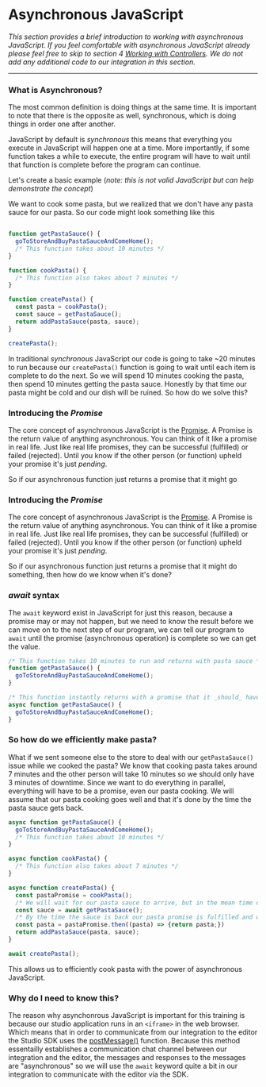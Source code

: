 # Asynchronous JavaScript

_This section provides a brief introduction to working with asynchronous JavaScript. If you feel comfortable with asynchronous JavaScript already please feel free to skip to section 4 [Working with Controllers](../4-Working-with-Controllers/README.md). We do not add any additional code to our integration in this section._

---

### What is Asynchronous?

The most common definition is doing things at the same time. It is important to note that there is the opposite as well, synchronous, which is doing things in order one after another.

JavaScript by default is _synchronous_ this means that everything you execute in JavaScript will happen one at a time. More importantly, if some function takes a while to execute, the entire program will have to wait until that function is complete before the program can continue.

Let's create a basic example (_note: this is not valid JavaScript but can help demonstrate the concept_)

We want to cook some pasta, but we realized that we don't have any pasta sauce for our pasta. So our code might look something like this

```javascript

function getPastaSauce() {
  goToStoreAndBuyPastaSauceAndComeHome();
  /* This function takes about 10 minutes */
}

function cookPasta() {
  /* This function also takes about 7 minutes */
}

function createPasta() {
  const pasta = cookPasta();
  const sauce = getPastaSauce();
  return addPastaSauce(pasta, sauce);
}

createPasta();
```

In traditional _synchronous_ JavaScript our code is going to take ~20 minutes to run because our `createPasta()` function is going to wait until each item is complete to do the next. So we will spend 10 minutes cooking the pasta, then spend 10 minutes getting the pasta sauce. Honestly by that time our pasta might be cold and our dish will be ruined. So how do we solve this?

### Introducing the _Promise_
The core concept of asynchronous JavaScript is the [Promise](https://developer.mozilla.org/en-US/docs/Web/JavaScript/Reference/Global_Objects/Promise). A Promise is the return value of anything asynchronous. You can think of it like a promise in real life. Just like real life promises, they can be successful (fulfilled) or failed (rejected). Until you know if the other person (or function) upheld your promise it's just _pending_.

So if our asynchronous function just returns a promise that it might go


### Introducing the _Promise_
The core concept of asynchronous JavaScript is the [Promise](https://developer.mozilla.org/en-US/docs/Web/JavaScript/Reference/Global_Objects/Promise). A Promise is the return value of anything asynchronous. You can think of it like a promise in real life. Just like real life promises, they can be successful (fulfilled) or failed (rejected). Until you know if the other person (or function) upheld your promise it's just _pending_.

So if our asynchronous function just returns a promise that it might do something, then how do we know when it's done?

### _await_ syntax
The `await` keyword exist in JavaScript for just this reason, because a promise may or may not happen, but we need to know the result before we can move on to the next step of our program, we can tell our program to `await` until the promise (asynchronous operation) is complete so we can get the value.

```javascript
/* This function takes 10 minutes to run and returns with pasta sauce */
function getPastaSauce() {
  goToStoreAndBuyPastaSauceAndComeHome();
}

/* This function instantly returns with a promise that it _should_ have pasta sauce in 10 minutes */
async function getPastaSauce() {
  goToStoreAndBuyPastaSauceAndComeHome();
}

```

### So how do we efficiently make pasta?
What if we sent someone else to the store to deal with our `getPastaSauce()` issue while we cooked the pasta? We know that cooking pasta takes around 7 minutes and the other person will take 10 minutes so we should only have 3 minutes of downtime. Since we want to do everything in parallel, everything will have to be a promise, even our pasta cooking. We will assume that our pasta cooking goes well and that it's done by the time the pasta sauce gets back.

```javascript
async function getPastaSauce() {
  goToStoreAndBuyPastaSauceAndComeHome();
  /* This function takes about 10 minutes */
}

async function cookPasta() {
  /* This function also takes about 7 minutes */
}

async function createPasta() {
  const pastaPromise = cookPasta();
  /* We will wait for our pasta sauce to arrive, but in the mean time our pasta is cooking.*/
  const sauce = await getPastaSauce();
  /* By the time the sauce is back our pasta promise is fulfilled and we can get the pasta */
  const pasta = pastaPromise.then((pasta) => {return pasta;})
  return addPastaSauce(pasta, sauce);
}

await createPasta();
```

This allows us to efficiently cook pasta with the power of asynchronous JavaScript.

### Why do I need to know this?
The reason why asynchonrous JavaScript is important for this training is because our studio application runs in an `<iframe>` in the web browser. Which means that in order to communicate from our integration to the editor the Studio SDK uses the [postMessage()](https://developer.mozilla.org/en-US/docs/Web/API/Window/postMessage) function. Because this method essentailly establishes a communication chat channel between our integration and the editor, the messages and responses to the messages are "asynchronous" so we will use the `await` keyword quite a bit in our integration to communicate with the editor via the SDK.